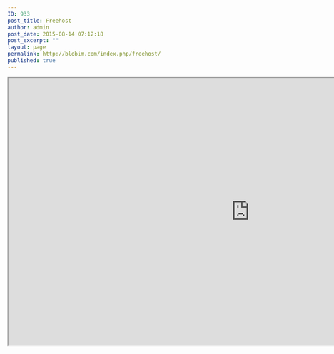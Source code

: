 ```yaml
---
ID: 933
post_title: Freehost
author: admin
post_date: 2015-08-14 07:12:18
post_excerpt: ""
layout: page
permalink: http://blobim.com/index.php/freehost/
published: true
---
```

<iframe src="http://www.ultimatefreehost.in/" width="1080" height="600">
